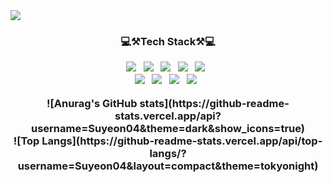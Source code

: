 <img src="https://capsule-render.vercel.app/api?type=waving&color=0:59c173, 50:a17fe0, 100:5d26c1&height=300&section=header&text=Suyeon's%20GitHub&fontSize=90&" />
<h3 align="center">💻⚒️Tech Stack⚒️💻</p>
<p align="center">
 <img src="https://img.shields.io/badge/Java-007396?style=flat-square&logo=Java&logoColor=white"/></a> &nbsp 
 <img src="https://img.shields.io/badge/MySQL-4479A1?style=flat-square&logo=MySQL&logoColor=white"/></a> &nbsp
 <img src="https://img.shields.io/badge/JavaScript-F7DF1E?style=flat-square&logo=JavaScript&logoColor=white"/></a> &nbsp
<img src="https://img.shields.io/badge/HTML5-E34F26?style=flat-square&logo=HTML5&logoColor=white"/></a> &nbsp
<img src="https://img.shields.io/badge/CSS3-1572B6?style=flat-square&logo=CSS3&logoColor=white"/></a> &nbsp
<br>
<img src="https://img.shields.io/badge/Node.js-339933?style=flat-square&logo=Node.js&logoColor=white"/></a> &nbsp
<img src="https://img.shields.io/badge/C-A8B9CC?style=flat-square&logo=C&logoColor=white"/></a> &nbsp
<img src="https://img.shields.io/badge/c++-00599C?style=flat-square&logo=c%2B%2B&logoColor=white"/></a> &nbsp 
<img src="https://img.shields.io/badge/Amazon AWS-232F3E?style=flat-square&logo=Amazon%20AWS&logoColor=white"/></a> &nbsp </p>
<div align="center">![Anurag's GitHub stats](https://github-readme-stats.vercel.app/api?username=Suyeon04&theme=dark&show_icons=true)</div>
![Top Langs](https://github-readme-stats.vercel.app/api/top-langs/?username=Suyeon04&layout=compact&theme=tokyonight)


